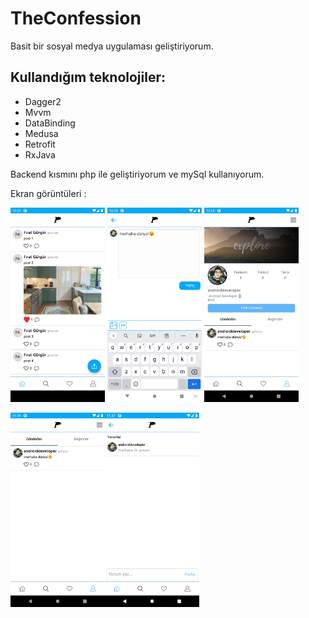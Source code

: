 # TheConfession

Basit bir sosyal medya uygulaması geliştiriyorum.

## Kullandığım teknolojiler:

- Dagger2
- Mvvm
- DataBinding
- Medusa
- Retrofit
- RxJava

Backend kısmını php ile geliştiriyorum ve mySql kullanıyorum.

Ekran görüntüleri :

<img src="https://github.com/FiratGURGUR/TheConfession/blob/master/screens/img1.png" width="30%">  <img src="https://github.com/FiratGURGUR/TheConfession/blob/master/screens/img2.png" width="30%">  <img src="https://github.com/FiratGURGUR/TheConfession/blob/master/screens/img3.png" width="30%">
 
 <img src="https://github.com/FiratGURGUR/TheConfession/blob/master/screens/img4.png" width="30%"><img src="https://github.com/FiratGURGUR/TheConfession/blob/master/screens/img5.png" width="30%">

